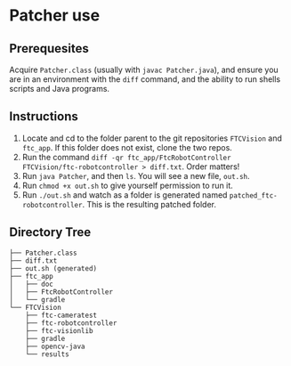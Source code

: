 # Patcher use
## Prerequesites
Acquire `Patcher.class` (usually with `javac Patcher.java`), and ensure you are in an environment with the `diff` command, and the ability to run shells scripts and Java programs.

## Instructions
1. Locate and cd to the folder parent to the git repositories `FTCVision` and `ftc_app`. If this folder does not exist, clone the two repos.
2. Run the command `diff -qr ftc_app/FtcRobotController FTCVision/ftc-robotcontroller > diff.txt`. Order matters!
3. Run `java Patcher`, and then `ls`. You will see a new file, `out.sh`.
4. Run `chmod +x out.sh` to give yourself permission to run it.
5. Run `./out.sh` and watch as a folder is generated named `patched_ftc-robotcontroller`. This is the resulting patched folder.

## Directory Tree
```
├── Patcher.class
├── diff.txt
├── out.sh (generated)
├── ftc_app
│   ├── doc
│   ├── FtcRobotController
│   └── gradle
└── FTCVision
    ├── ftc-cameratest
    ├── ftc-robotcontroller
    ├── ftc-visionlib
    ├── gradle
    ├── opencv-java
    └── results
```
